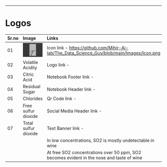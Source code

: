 ---
# **Logos**

| Sr.no | Image | Links |
|:--|:--|:--|
|01|<img src="https://github.com/Mihir-Ai-lab/The_Data_Science_Guy/blob/main/Images/Icon.png">| Icon link - https://github.com/Mihir-Ai-lab/The_Data_Science_Guy/blob/main/Images/Icon.png| 
|02|Volatile Acidity| Logo link - | 
|03|Citric Acid| Notebook Footer link - | 
|04|Residual Sugar | Notebook Header link -  |
|05| Chlorides| Qr Code link - |
|06| Free sulfur dioxide  | Social Media Header link - |
|07|  Total sulfur dioxide | Text Banner link - | 
|||In low concentrations, SO2 is mostly undetectable in wine|
|||At free SO2 concentrations over 50 ppm, SO2 becomes evident in the nose and taste of wine|

